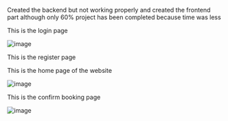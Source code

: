 Created the backend but not working properly and created the frontend part although only 60% project has been completed because time was less

This is the login page

![image](https://github.com/dillon0007/E-Ticketing_System/assets/93643056/753aa3b7-2715-443e-9e97-c784ff11d570)

This is the register page

This is the home page of the website

![image](https://github.com/dillon0007/E-Ticketing_System/assets/93643056/4eecc250-05d3-4ebb-a273-efe63c46963c)

This is the confirm booking page

![image](https://github.com/dillon0007/E-Ticketing_System/assets/93643056/c5575800-016b-4a12-bd49-02b6e6529f89)

